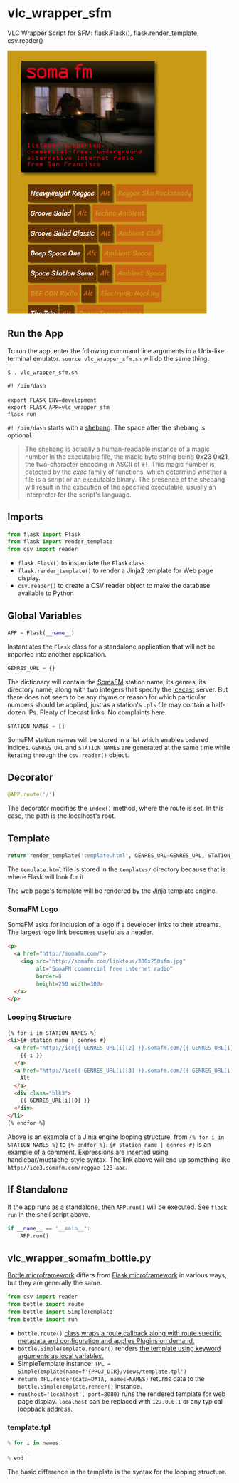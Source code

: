 # vlc_wrapper_sfm
VLC Wrapper Script for SFM: flask.Flask(), flask.render_template, csv.reader()

![screen capture](screen_capture.png)

## Run the App

To run the app, enter the following command line arguments in a Unix-like terminal emulator. `source vlc_wrapper_sfm.sh` will do the same thing.

```shell
$ . vlc_wrapper_sfm.sh
```

```shell
#! /bin/dash

export FLASK_ENV=development
export FLASK_APP=vlc_wrapper_sfm
flask run
```

`#! /bin/dash` starts with a [shebang](https://en.wikipedia.org/wiki/Shebang_(Unix)#Magic_number). The space after the shebang is optional.

>The shebang is actually a human-readable instance of a magic number in the executable file, the magic byte string being **0x23 0x21**, the two-character encoding in ASCII of `#!`. This magic number is detected by the _exec_ family of functions, which determine whether a file is a script or an executable binary. The presence of the shebang will result in the execution of the specified executable, usually an interpreter for the script's language.

## Imports

```python
from flask import Flask
from flask import render_template
from csv import reader
```

- `flask.Flask()` to instantiate the `Flask` class
- `flask.render_template()` to render a Jinja2 template for Web page display.
- `csv.reader()` to create a CSV reader object to make the database available to Python

## Global Variables

```python
APP = Flask(__name__)
```

Instantiates the `Flask` class for a standalone application that will not be imported into another application.

```python
GENRES_URL = {}
```

The dictionary will contain the [SomaFM](http://somafm.com/) station name, its genres, its directory name, along with two integers that specify the [Icecast](http://icecast.org/) server. But there does not seem to be any rhyme or reason for which particular numbers should be applied, just as a station's `.pls` file may contain a half-dozen IPs. Plenty of Icecast links. No complaints here.

```python
STATION_NAMES = []
```

SomaFM station names will be stored in a list which enables ordered indices. `GENRES_URL` and `STATION_NAMES` are generated at the same time while iterating through the `csv.reader()` object.

## Decorator

```python
@APP.route('/')
```

The decorator modifies the `index()` method, where the route is set. In this case, the path is the localhost's root.

## Template

```python
return render_template('template.html', GENRES_URL=GENRES_URL, STATION_NAMES=STATION_NAMES)
```

The `template.html` file is stored in the `templates/` directory because that is where Flask will look for it.

The web page's template will be rendered by the [Jinja](https://palletsprojects.com/p/jinja/) template engine.

### SomaFM Logo

SomaFM asks for inclusion of a logo if a developer links to their streams. The largest logo link becomes useful as a header.

```html
<p>
  <a href="http://somafm.com/">
    <img src="http://somafm.com/linktous/300x250sfm.jpg" 
         alt="SomaFM commercial free internet radio" 
         border=0 
         height=250 width=300>
  </a>
</p>
```

### Looping Structure

```html
{% for i in STATION_NAMES %}
<li>{# station name | genres #}
  <a href="http://ice{{ GENRES_URL[i][2] }}.somafm.com/{{ GENRES_URL[i][1] }}-128-aac" target="_blank" class="blk1">
    {{ i }}
  </a>
  <a href="http://ice{{ GENRES_URL[i][3] }}.somafm.com/{{ GENRES_URL[i][1] }}-128-aac" target="_blank" class="blk2">
    Alt
  </a>
  <div class="blk3">
    {{ GENRES_URL[i][0] }}
  </div>
</li>
{% endfor %}
```

Above is an example of a Jinja engine looping structure, from `{% for i in STATION_NAMES %}` to `{% endfor %}`. `{# station name | genres #}` is an example of a comment. Expressions are inserted using handlebar/mustache-style syntax. The link above will end up something like `http://ice3.somafm.com/reggae-128-aac`. 

## If Standalone

If the app runs as a standalone, then `APP.run()` will be executed. See `flask run` in the shell script above.

```python
if __name__ == '__main__':
    APP.run()
```

## vlc_wrapper_somafm_bottle.py

[Bottle microframework](https://bottlepy.org/docs/dev/) differs from [Flask microframework](https://flask.palletsprojects.com/en/1.1.x/) in various ways, but they are generally the same.

```python
from csv import reader
from bottle import route
from bottle import SimpleTemplate
from bottle import run
```

- `bottle.route()` [class wraps a route callback along with route specific metadata and configuration and applies Plugins on demand.](https://bottlepy.org/docs/dev/api.html#bottle.Route)
- `bottle.SimpleTemplate.render()` renders [the template using keyword arguments as local variables.](https://bottlepy.org/docs/dev/stpl.html#bottle.SimpleTemplate.render)
- SimpleTemplate instance: `TPL = SimpleTemplate(name=f'{PROJ_DIR}/views/template.tpl')`
- `return TPL.render(data=DATA, names=NAMES)` returns data to the `bottle.SimpleTemplate.render()` instance.
- `run(host='localhost', port=8080)` runs the rendered template for web page display. `localhost` can be replaced with `127.0.0.1` or any typical loopback address.

### template.tpl

```python
% for i in names:
    ...
% end
```

The basic difference in the template is the syntax for the looping structure.

